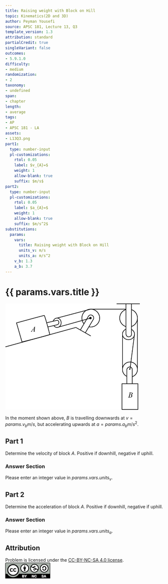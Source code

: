 ```yaml
---
title: Raising weight with Block on Hill
topic: Kinematics(2D and 3D)
author: Peyman Yousefi
source: APSC 181, Lecture 13, Q3
template_version: 1.3
attribution: standard
partialCredit: true
singleVariant: false
outcomes:
- 5.9.1.0
difficulty:
- medium
randomization:
- 2
taxonomy:
- undefined
span:
- chapter
length:
- average
tags:
- AP
- APSC 181 - LA
assets:
- L13Q3.png
part1:
  type: number-input
  pl-customizations:
    rtol: 0.05
    label: $v_{A}=$
    weight: 1
    allow-blank: true
    suffix: $m/s$
part2:
  type: number-input
  pl-customizations:
    rtol: 0.05
    label: $a_{A}=$
    weight: 1
    allow-blank: true
    suffix: $m/s^2$
substitutions:
  params:
    vars:
      title: Raising weight with Block on Hill
      units_v: m/s
      units_a: m/s^2
    v_b: 1.3
    a_b: 3.7
---
```

# {{ params.vars.title }}
<img src="L13Q3.png" width=85%>

In the moment shown above, $B$ is travelling downwards at $v = {{params.v_b}}m/s$, but accelerating upwards at $a = {{params.a_b}}m/s^2$.

## Part 1

Determine the velocity of block $A$. Positive if downhill, negative if uphill.

### Answer Section

Please enter an integer value in ${{ params.vars.units_v }}$.

## Part 2

Determine the acceleration of block $A$. Positive if downhill, negative if uphill.

### Answer Section

Please enter an integer value in ${{ params.vars.units_a }}$.

## Attribution

Problem is licensed under the [CC-BY-NC-SA 4.0 license](https://creativecommons.org/licenses/by-nc-sa/4.0/).<br> ![The Creative Commons 4.0 license requiring attribution-BY, non-commercial-NC, and share-alike-SA license.](https://raw.githubusercontent.com/firasm/bits/master/by-nc-sa.png)